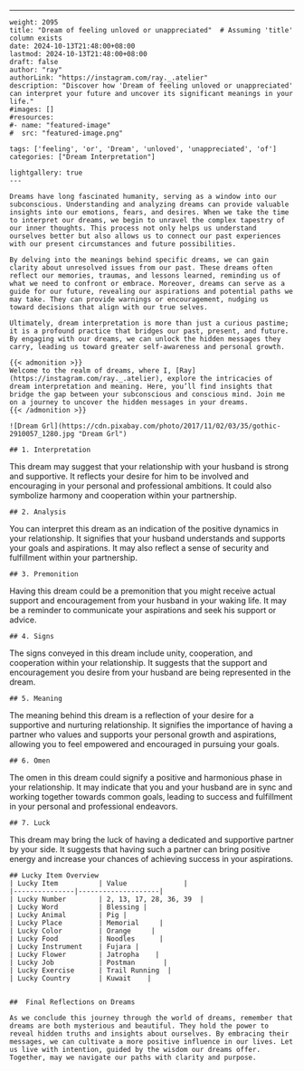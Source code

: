 ---
    weight: 2095
    title: "Dream of feeling unloved or unappreciated"  # Assuming 'title' column exists
    date: 2024-10-13T21:48:00+08:00
    lastmod: 2024-10-13T21:48:00+08:00
    draft: false
    author: "ray"
    authorLink: "https://instagram.com/ray._.atelier"
    description: "Discover how 'Dream of feeling unloved or unappreciated' can interpret your future and uncover its significant meanings in your life."
    #images: []
    #resources:
    #- name: "featured-image"
    #  src: "featured-image.png"
    
    tags: ['feeling', 'or', 'Dream', 'unloved', 'unappreciated', 'of']
    categories: ["Dream Interpretation"]
    
    lightgallery: true
    ---
    
    Dreams have long fascinated humanity, serving as a window into our subconscious. Understanding and analyzing dreams can provide valuable insights into our emotions, fears, and desires. When we take the time to interpret our dreams, we begin to unravel the complex tapestry of our inner thoughts. This process not only helps us understand ourselves better but also allows us to connect our past experiences with our present circumstances and future possibilities.
    
    By delving into the meanings behind specific dreams, we can gain clarity about unresolved issues from our past. These dreams often reflect our memories, traumas, and lessons learned, reminding us of what we need to confront or embrace. Moreover, dreams can serve as a guide for our future, revealing our aspirations and potential paths we may take. They can provide warnings or encouragement, nudging us toward decisions that align with our true selves.
    
    Ultimately, dream interpretation is more than just a curious pastime; it is a profound practice that bridges our past, present, and future. By engaging with our dreams, we can unlock the hidden messages they carry, leading us toward greater self-awareness and personal growth.
    
    {{< admonition >}}
    Welcome to the realm of dreams, where I, [Ray](https://instagram.com/ray._.atelier), explore the intricacies of dream interpretation and meaning. Here, you’ll find insights that bridge the gap between your subconscious and conscious mind. Join me on a journey to uncover the hidden messages in your dreams.
    {{< /admonition >}}
    
    ![Dream Grl](https://cdn.pixabay.com/photo/2017/11/02/03/35/gothic-2910057_1280.jpg "Dream Grl")
    
    ## 1. Interpretation
    
This dream may suggest that your relationship with your husband is strong and supportive. It reflects your desire for him to be involved and encouraging in your personal and professional ambitions. It could also symbolize harmony and cooperation within your partnership.
    
    ## 2. Analysis
    
You can interpret this dream as an indication of the positive dynamics in your relationship. It signifies that your husband understands and supports your goals and aspirations. It may also reflect a sense of security and fulfillment within your partnership.
    
    ## 3. Premonition
    
Having this dream could be a premonition that you might receive actual support and encouragement from your husband in your waking life. It may be a reminder to communicate your aspirations and seek his support or advice.
    
    ## 4. Signs
    
The signs conveyed in this dream include unity, cooperation, and cooperation within your relationship. It suggests that the support and encouragement you desire from your husband are being represented in the dream.
    
    ## 5. Meaning
    
The meaning behind this dream is a reflection of your desire for a supportive and nurturing relationship. It signifies the importance of having a partner who values and supports your personal growth and aspirations, allowing you to feel empowered and encouraged in pursuing your goals.
    
    ## 6. Omen
    
The omen in this dream could signify a positive and harmonious phase in your relationship. It may indicate that you and your husband are in sync and working together towards common goals, leading to success and fulfillment in your personal and professional endeavors.
    
    ## 7. Luck
    
This dream may bring the luck of having a dedicated and supportive partner by your side. It suggests that having such a partner can bring positive energy and increase your chances of achieving success in your aspirations.
    
    ## Lucky Item Overview
    | Lucky Item          | Value              |
    |---------------|--------------------|
    | Lucky Number        | 2, 13, 17, 28, 36, 39  |
    | Lucky Word          | Blessing |
    | Lucky Animal        | Pig |
    | Lucky Place         | Memorial     |
    | Lucky Color         | Orange     |
    | Lucky Food          | Noodles      |
    | Lucky Instrument    | Fujara |
    | Lucky Flower        | Jatropha    |
    | Lucky Job           | Postman       |
    | Lucky Exercise      | Trail Running  |
    | Lucky Country       | Kuwait    |
    
    
    ##  Final Reflections on Dreams
    
    As we conclude this journey through the world of dreams, remember that dreams are both mysterious and beautiful. They hold the power to reveal hidden truths and insights about ourselves. By embracing their messages, we can cultivate a more positive influence in our lives. Let us live with intention, guided by the wisdom our dreams offer. Together, may we navigate our paths with clarity and purpose.
    